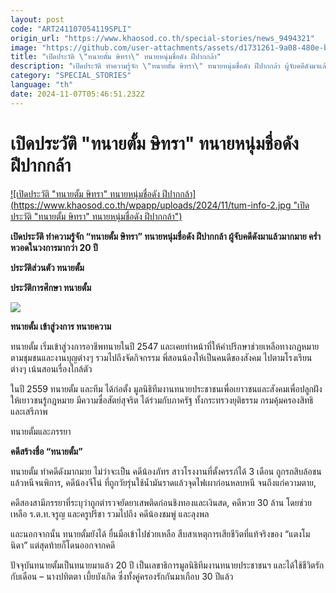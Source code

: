 ```yaml
---
layout: post
code: "ART241107054119SPLI"
origin_url: "https://www.khaosod.co.th/special-stories/news_9494321"
image: "https://github.com/user-attachments/assets/d1731261-9a08-480e-b896-61e1cd18d814"
title: "เปิดประวัติ \"ทนายตั้ม ษิทรา\" ทนายหนุ่มชื่อดัง ฝีปากกล้า"
description: "เปิดประวัติ ทำความรู้จัก \"ทนายตั้ม ษิทรา\" ทนายหนุ่มชื่อดัง ฝีปากกล้า ผู้จับคดีดังมาแล้วมากมาย คร่ำหวอดในวงการมากว่า 20 ปี"
category: "SPECIAL_STORIES"
language: "th"
date: 2024-11-07T05:46:51.232Z
---
```


# เปิดประวัติ "ทนายตั้ม ษิทรา" ทนายหนุ่มชื่อดัง ฝีปากกล้า

[![เปิดประวัติ "ทนายตั้ม ษิทรา" ทนายหนุ่มชื่อดัง ฝีปากกล้า](https://www.khaosod.co.th/wpapp/uploads/2024/11/tum-info-2.jpg "เปิดประวัติ "ทนายตั้ม ษิทรา" ทนายหนุ่มชื่อดัง ฝีปากกล้า")](https://www.khaosod.co.th/wpapp/uploads/2024/11/tum-info-2.jpg)

**เปิดประวัติ ทำความรู้จัก “ทนายตั้ม ษิทรา” ทนายหนุ่มชื่อดัง ฝีปากกล้า ผู้จับคดีดังมาแล้วมากมาย คร่ำหวอดในวงการมากว่า 20 ปี**

**ประวัติส่วนตัว ทนายตั้ม**

**ประวัติการศึกษา ทนายตั้ม**

[![](https://www.khaosod.co.th/wpapp/uploads/2024/11/clipboard4-horz-1-696x387.jpg)](https://www.khaosod.co.th/wpapp/uploads/2024/11/clipboard4-horz-1.jpg)

**ทนายตั้ม เข้าสู่วงการ ทนายความ**

ทนายตั้ม เริ่มเข้าสู่วงการอาชีพทนายในปี 2547 และเคยทำหน้าที่ให้คำปรึกษาช่วยเหลือทางกฎหมาย ตามชุมชนและงานบุญต่างๆ รวมไปถึงจัดกิจกรรม พี่สอนน้องให้เป็นคนดีของสังคม ไปตามโรงเรียนต่างๆ เน้นสอนเรื่องใกล้ตัว

ในปี 2559 ทนายตั้ม และทีม ได้ก่อตั้ง มูลนิธิทีมงานทนายประชาชนเพื่อเยาวชนและสังคมเพื่อปลูกฝังให้เยาวชนรู้กฎหมาย มีความซื่อสัตย์สุจริต ได้ร่วมกับภาครัฐ ทั้งกระทรวงยุติธรรม กรมคุ้มครองสิทธิและเสรีภาพ

ทนายตั้มและภรรยา

**คดีสร้างชื่อ “ทนายตั้ม”**

ทนายตั้ม ทำคดีดังมากมาย ไม่ว่าจะเป็น คดีน้องภัทร สาวโรงงานที่ตั้งครรภ์ได้ 3 เดือน ถูกรถสิบล้อชนแล้วหนีจนพิการ, คดีน้องจีโน่ ที่ถูกวัยรุ่นใช้น้ำมันราดแล้วจุดไฟเผาก่อนหลบหนี จนถึงแก่ความตาย,

คดีสองสามีภรรยาที่ระบุว่าถูกตำรวจยัดยาเสพติดก่อนชิงทองและเงินสด, คดีหวย 30 ล้าน โดยช่วยเหลือ ร.ต.ท.จรูญ และครูปรีชา รวมไปถึง คดีน้องชมพู่ และลุงพล

และนอกจากนั้น ทนายตั้มยังได้ ยื่นมือเข้าไปช่วยเหลือ สืบสาเหตุการเสียชีวิตที่แท้จริงของ “แตงโม นิดา” แต่สุดท้ายก็โดนออกจากคดี

ปัจจุบันทนายตั้มเป็นทนายมาแล้ว 20 ปี เป็นเลขาธิการมูลนิธิทีมงานทนายประชาชนฯ และได้ใช้ชีวิตรักกับเดือน – นางปทิตตา เบี้ยบังเกิด ซึ่งทั้งคู่ครองรักกันมาเกือบ 30 ปีแล้ว